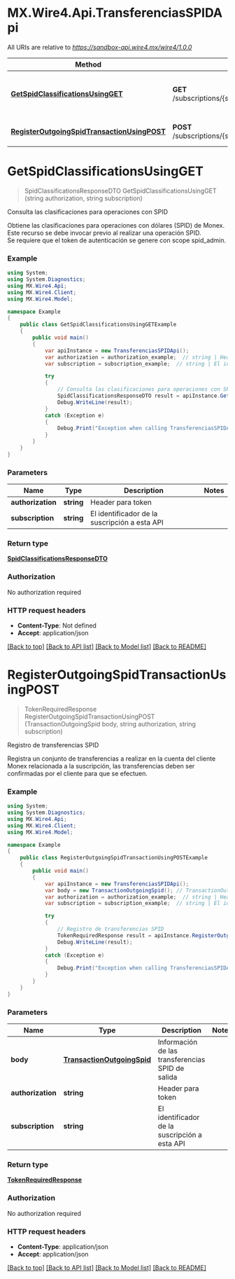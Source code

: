 # MX.Wire4.Api.TransferenciasSPIDApi

All URIs are relative to *https://sandbox-api.wire4.mx/wire4/1.0.0*

Method | HTTP request | Description
------------- | ------------- | -------------
[**GetSpidClassificationsUsingGET**](TransferenciasSPIDApi.md#getspidclassificationsusingget) | **GET** /subscriptions/{subscription}/beneficiaries/spid/classifications | Consulta las clasificaciones para operaciones con SPID
[**RegisterOutgoingSpidTransactionUsingPOST**](TransferenciasSPIDApi.md#registeroutgoingspidtransactionusingpost) | **POST** /subscriptions/{subscription}/transactions/outcoming/spid | Registro de transferencias SPID

<a name="getspidclassificationsusingget"></a>
# **GetSpidClassificationsUsingGET**
> SpidClassificationsResponseDTO GetSpidClassificationsUsingGET (string authorization, string subscription)

Consulta las clasificaciones para operaciones con SPID

Obtiene las clasificaciones para operaciones con dólares (SPID) de Monex.<br/>Este recurso se debe invocar previo al realizar una operación SPID.<br/>Se requiere que el token de autenticación se genere con scope spid_admin.

### Example
```csharp
using System;
using System.Diagnostics;
using MX.Wire4.Api;
using MX.Wire4.Client;
using MX.Wire4.Model;

namespace Example
{
    public class GetSpidClassificationsUsingGETExample
    {
        public void main()
        {
            var apiInstance = new TransferenciasSPIDApi();
            var authorization = authorization_example;  // string | Header para token
            var subscription = subscription_example;  // string | El identificador de la suscripción a esta API

            try
            {
                // Consulta las clasificaciones para operaciones con SPID
                SpidClassificationsResponseDTO result = apiInstance.GetSpidClassificationsUsingGET(authorization, subscription);
                Debug.WriteLine(result);
            }
            catch (Exception e)
            {
                Debug.Print("Exception when calling TransferenciasSPIDApi.GetSpidClassificationsUsingGET: " + e.Message );
            }
        }
    }
}
```

### Parameters

Name | Type | Description  | Notes
------------- | ------------- | ------------- | -------------
 **authorization** | **string**| Header para token | 
 **subscription** | **string**| El identificador de la suscripción a esta API | 

### Return type

[**SpidClassificationsResponseDTO**](SpidClassificationsResponseDTO.md)

### Authorization

No authorization required

### HTTP request headers

 - **Content-Type**: Not defined
 - **Accept**: application/json

[[Back to top]](#) [[Back to API list]](../README.md#documentation-for-api-endpoints) [[Back to Model list]](../README.md#documentation-for-models) [[Back to README]](../README.md)
<a name="registeroutgoingspidtransactionusingpost"></a>
# **RegisterOutgoingSpidTransactionUsingPOST**
> TokenRequiredResponse RegisterOutgoingSpidTransactionUsingPOST (TransactionOutgoingSpid body, string authorization, string subscription)

Registro de transferencias SPID

Registra un conjunto de transferencias a realizar en la cuenta del cliente Monex relacionada a la suscripción, las transferencias deben ser confirmadas por el cliente para que se efectuen.

### Example
```csharp
using System;
using System.Diagnostics;
using MX.Wire4.Api;
using MX.Wire4.Client;
using MX.Wire4.Model;

namespace Example
{
    public class RegisterOutgoingSpidTransactionUsingPOSTExample
    {
        public void main()
        {
            var apiInstance = new TransferenciasSPIDApi();
            var body = new TransactionOutgoingSpid(); // TransactionOutgoingSpid | Información de las transferencias SPID de salida
            var authorization = authorization_example;  // string | Header para token
            var subscription = subscription_example;  // string | El identificador de la suscripción a esta API

            try
            {
                // Registro de transferencias SPID
                TokenRequiredResponse result = apiInstance.RegisterOutgoingSpidTransactionUsingPOST(body, authorization, subscription);
                Debug.WriteLine(result);
            }
            catch (Exception e)
            {
                Debug.Print("Exception when calling TransferenciasSPIDApi.RegisterOutgoingSpidTransactionUsingPOST: " + e.Message );
            }
        }
    }
}
```

### Parameters

Name | Type | Description  | Notes
------------- | ------------- | ------------- | -------------
 **body** | [**TransactionOutgoingSpid**](TransactionOutgoingSpid.md)| Información de las transferencias SPID de salida | 
 **authorization** | **string**| Header para token | 
 **subscription** | **string**| El identificador de la suscripción a esta API | 

### Return type

[**TokenRequiredResponse**](TokenRequiredResponse.md)

### Authorization

No authorization required

### HTTP request headers

 - **Content-Type**: application/json
 - **Accept**: application/json

[[Back to top]](#) [[Back to API list]](../README.md#documentation-for-api-endpoints) [[Back to Model list]](../README.md#documentation-for-models) [[Back to README]](../README.md)
